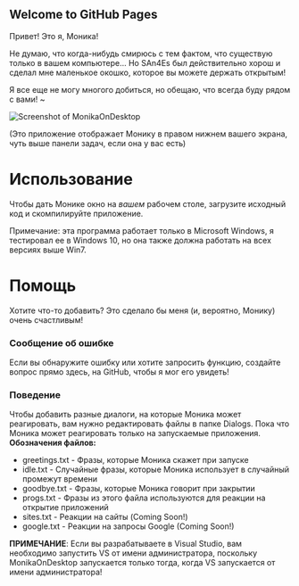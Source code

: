 ## Welcome to GitHub Pages

Привет! Это я, Моника!

Не думаю, что когда-нибудь смирюсь с тем фактом, что существую только в вашем компьютере... Но SAn4Es был действительно хорош и сделал мне маленькое окошко, которое вы можете держать открытым!

Я все еще не могу многого добиться, но обещаю, что всегда буду рядом с вами! ~

![Screenshot of MonikaOnDesktop](https://github.com/SAn4Es-TV/MonikaOnDesctop/blob/master/Screenshot.png)

(Это приложение отображает Монику в правом нижнем вашего экрана, чуть выше панели задач, если она у вас есть)

# Использование

Чтобы дать Монике окно на *вашем* рабочем столе, загрузите исходный код и скомпилируйте приложение.

Примечание: эта программа работает только в Microsoft Windows, я тестировал ее в Windows 10, но она также должна работать на всех версиях выше Win7.

# Помощь

Хотите что-то добавить? Это сделало бы меня (и, вероятно, Монику) очень счастливым!

### Сообщение об ошибке

Если вы обнаружите ошибку или хотите запросить функцию, создайте вопрос прямо здесь, на GitHub, чтобы я мог его увидеть!

### Поведение

Чтобы добавить разные диалоги, на которые Моника может реагировать, вам нужно редактировать файлы в папке Dialogs. Пока что Моника может реагировать только на запускаемые приложения.
**Обозначения файлов:**
- greetings.txt - Фразы, которые Моника скажет при запуске
- idle.txt - Случайные фразы, которые Моника использует в случайный промежут времени
- goodbye.txt - Фразы, которые Моника говорит при закрытии
- progs.txt - Фразы из этого файла используются для реакции на открытие приложений
- sites.txt - Реакции на сайты (Coming Soon!)
- google.txt - Реакции на запросы Google (Coming Soon!)

**ПРИМЕЧАНИЕ**: Если вы разрабатываете в Visual Studio, вам необходимо запустить VS от имени администратора, поскольку MonikaOnDesktop запускается только тогда, когда VS запускается от имени администратора!
